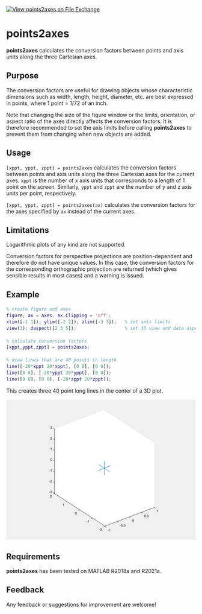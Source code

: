 [![View points2axes on File Exchange](https://www.mathworks.com/matlabcentral/images/matlab-file-exchange.svg)](https://www.mathworks.com/matlabcentral/fileexchange/90012-points2axes)

# points2axes

**points2axes** calculates the conversion factors between points and axis units along the three Cartesian axes.

## Purpose

The conversion factors are useful for drawing objects whose characteristic dimensions such as width, length, height, diameter, etc. are best expressed in points, where 1 point = 1/72 of an inch.

Note that changing the size of the figure window or the limits, orientation, or aspect ratio of the axes directly affects the conversion factors. It is therefore recommended to set the axis limits before calling **points2axes** to prevent them from changing when new objects are added.

## Usage

`[xppt, yppt, zppt] = points2axes` calculates the conversion factors between points and axis units along the three Cartesian axes for the current axes. `xppt` is the number of x axis units that corresponds to a length of 1 point on the screen. Similarly, `yppt` and `zppt` are the number of y and z axis units per point, respectively. 

`[xppt, yppt, zppt] = points2axes(ax)` calculates the conversion factors for the axes specified by `ax` instead of the current axes.

## Limitations

Logarithmic plots of any kind are not supported.

Conversion factors for perspective projections are position-dependent and therefore do not have unique values. In this case, the conversion factors for the corresponding orthographic projection are returned (which gives sensible results in most cases) and a warning is issued.

## Example

```matlab
% create figure and axes
figure; ax = axes; ax.Clipping = 'off';
xlim([-1 1]); ylim([-2 2]); zlim([-3 3]);   % set axis limits
view(3); daspect([2 3 5]);                  % set 3D view and data aspect ratio

% calculate conversion factors
[xppt,yppt,zppt] = points2axes;

% draw lines that are 40 points in length
line([-20*xppt 20*xppt], [0 0], [0 0]);
line([0 0], [-20*yppt 20*yppt], [0 0]);
line([0 0], [0 0], [-20*zppt 20*zppt]);
```
This creates three 40 point long lines in the center of a 3D plot.

![example-image](https://github.com/JorgWoehl/points2axes/blob/main/assets/example.png)

## Requirements

**points2axes** has been tested on MATLAB R2018a and R2021a.

## Feedback

Any feedback or suggestions for improvement are welcome!